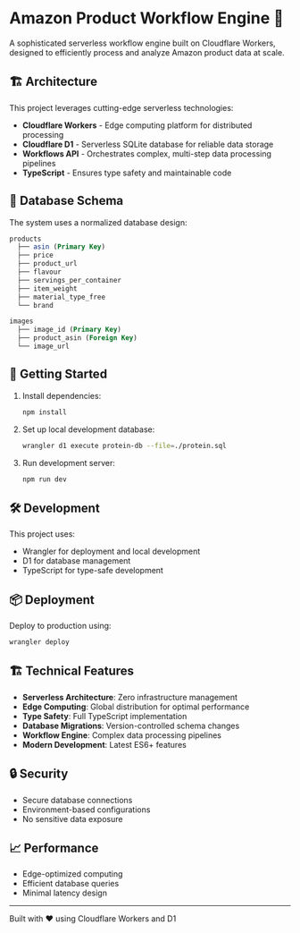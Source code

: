 # Amazon Product Workflow Engine 🚀

A sophisticated serverless workflow engine built on Cloudflare Workers, designed to efficiently process and analyze Amazon product data at scale.

## 🏗️ Architecture

This project leverages cutting-edge serverless technologies:

- **Cloudflare Workers** - Edge computing platform for distributed processing
- **Cloudflare D1** - Serverless SQLite database for reliable data storage
- **Workflows API** - Orchestrates complex, multi-step data processing pipelines
- **TypeScript** - Ensures type safety and maintainable code

## 💾 Database Schema

The system uses a normalized database design:

```sql
products
  ├── asin (Primary Key)
  ├── price
  ├── product_url
  ├── flavour
  ├── servings_per_container
  ├── item_weight
  ├── material_type_free
  └── brand

images
  ├── image_id (Primary Key)
  ├── product_asin (Foreign Key)
  └── image_url
```

## 🚀 Getting Started

1. Install dependencies:
   ```bash
   npm install
   ```

2. Set up local development database:
   ```bash
   wrangler d1 execute protein-db --file=./protein.sql
   ```

3. Run development server:
   ```bash
   npm run dev
   ```

## 🛠️ Development

This project uses:
- Wrangler for deployment and local development
- D1 for database management
- TypeScript for type-safe development

## 📦 Deployment

Deploy to production using:
```bash
wrangler deploy
```

## 🏗️ Technical Features

- **Serverless Architecture**: Zero infrastructure management
- **Edge Computing**: Global distribution for optimal performance
- **Type Safety**: Full TypeScript implementation
- **Database Migrations**: Version-controlled schema changes
- **Workflow Engine**: Complex data processing pipelines
- **Modern Development**: Latest ES6+ features

## 🔒 Security

- Secure database connections
- Environment-based configurations
- No sensitive data exposure

## 📈 Performance

- Edge-optimized computing
- Efficient database queries
- Minimal latency design

---
Built with ❤️ using Cloudflare Workers and D1
